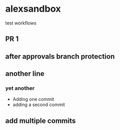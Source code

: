 # alexsandbox
test workflows

## PR 1

## after approvals branch protection

## another line

### yet another

* Adding one commit
* adding a second commit

## add multiple commits
